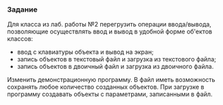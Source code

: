 ### Задание
Для класса из лаб. работы №2 перегрузить операции ввода/вывода, позволяющие осуществлять ввод и вывод в удобной фоpме об'ектов классов: 
- ввод с клавиатуры объекта и вывод на экран; 
- запись объектов в текстовый файл и загрузка из текстового файла;
- запись объектов в двоичный файл и загрузка из двоичного файла.

Изменить демонстpационную пpогpамму. В файл иметь возможность сохранять любое количество созданных объектов. При загрузке в программу создавать объекты с параметрами, записанными в файл.
